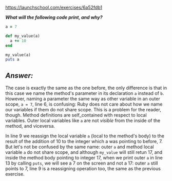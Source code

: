 https://launchschool.com/exercises/6a52fdb1

***What will the following code print, and why?***

```ruby
a = 7

def my_value(a)
  a += 10
end

my_value(a)
puts a
```

***Answer:***
---

The case is exactly the same as the one before, the only difference is that
in this case we name the method's parameter in its declaration `a` instead
of `b`. However, naming a parameter the same way as other variable in an
outer scope, `a = 7`, line 6, is confusing: Ruby does not care about how
we name our variables if them do not share scope. This is a problem for
the reader, though. Method definitions are self_contained with respect
to local variables. Outer local variables like `a` are not *visible* from
the inside of the method, and viceversa.

In line 9 we reassign the local variable `a` (local to the method's body)
to the result of the addition of 10 to the integer which a was pointing to
before, 7. But let's not be confused by the same name: outer `a` and method
local variable `a` do not share scope, and although `my_value` will still
retun 17, and inside the method body pointing to integer 17, when we print
outer `a` in line 13 by calling `puts`, we will see a 7 on the screen and 
not a 17: outer `a` still points to 7, line 9 is a reassigning operation too, 
the same as the previous exercise.